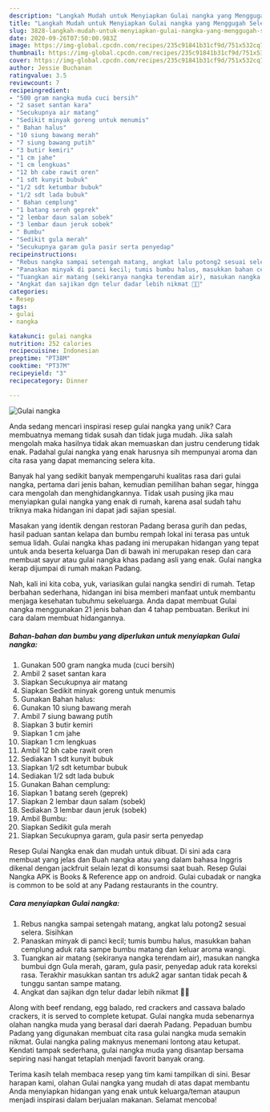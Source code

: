 ```yaml
---
description: "Langkah Mudah untuk Menyiapkan Gulai nangka yang Menggugah Selera"
title: "Langkah Mudah untuk Menyiapkan Gulai nangka yang Menggugah Selera"
slug: 3828-langkah-mudah-untuk-menyiapkan-gulai-nangka-yang-menggugah-selera
date: 2020-09-26T07:50:00.983Z
image: https://img-global.cpcdn.com/recipes/235c91841b31cf9d/751x532cq70/gulai-nangka-foto-resep-utama.jpg
thumbnail: https://img-global.cpcdn.com/recipes/235c91841b31cf9d/751x532cq70/gulai-nangka-foto-resep-utama.jpg
cover: https://img-global.cpcdn.com/recipes/235c91841b31cf9d/751x532cq70/gulai-nangka-foto-resep-utama.jpg
author: Jessie Buchanan
ratingvalue: 3.5
reviewcount: 7
recipeingredient:
- "500 gram nangka muda cuci bersih"
- "2 saset santan kara"
- "Secukupnya air matang"
- "Sedikit minyak goreng untuk menumis"
- " Bahan halus"
- "10 siung bawang merah"
- "7 siung bawang putih"
- "3 butir kemiri"
- "1 cm jahe"
- "1 cm lengkuas"
- "12 bh cabe rawit oren"
- "1 sdt kunyit bubuk"
- "1/2 sdt ketumbar bubuk"
- "1/2 sdt lada bubuk"
- " Bahan cemplung"
- "1 batang sereh geprek"
- "2 lembar daun salam sobek"
- "3 lembar daun jeruk sobek"
- " Bumbu"
- "Sedikit gula merah"
- "Secukupnya garam gula pasir serta penyedap"
recipeinstructions:
- "Rebus nangka sampai setengah matang, angkat lalu potong2 sesuai selera. Sisihkan"
- "Panaskan minyak di panci kecil; tumis bumbu halus, masukkan bahan cemplung aduk rata sampe bumbu matang dan keluar aroma wangi."
- "Tuangkan air matang (sekiranya nangka terendam air), masukan nangka bumbui dgn Gula merah, garam, gula pasir, penyedap aduk rata koreksi rasa. Terakhir masukkan santan trs aduk2 agar santan tidak pecah &amp; tunggu santan sampe matang."
- "Angkat dan sajikan dgn telur dadar lebih nikmat 👌🏼"
categories:
- Resep
tags:
- gulai
- nangka

katakunci: gulai nangka 
nutrition: 252 calories
recipecuisine: Indonesian
preptime: "PT38M"
cooktime: "PT37M"
recipeyield: "3"
recipecategory: Dinner

---
```



![Gulai nangka](https://img-global.cpcdn.com/recipes/235c91841b31cf9d/751x532cq70/gulai-nangka-foto-resep-utama.jpg)

Anda sedang mencari inspirasi resep gulai nangka yang unik? Cara membuatnya memang tidak susah dan tidak juga mudah. Jika salah mengolah maka hasilnya tidak akan memuaskan dan justru cenderung tidak enak. Padahal gulai nangka yang enak harusnya sih mempunyai aroma dan cita rasa yang dapat memancing selera kita.

Banyak hal yang sedikit banyak mempengaruhi kualitas rasa dari gulai nangka, pertama dari jenis bahan, kemudian pemilihan bahan segar, hingga cara mengolah dan menghidangkannya. Tidak usah pusing jika mau menyiapkan gulai nangka yang enak di rumah, karena asal sudah tahu triknya maka hidangan ini dapat jadi sajian spesial.

Masakan yang identik dengan restoran Padang berasa gurih dan pedas, hasil paduan santan kelapa dan bumbu rempah lokal ini terasa pas untuk semua lidah. Gulai nangka khas padang ini merupakan hidangan yang tepat untuk anda beserta keluarga Dan di bawah ini merupakan resep dan cara membuat sayur atau gulai nangka khas padang asli yang enak. Gulai nangka kerap dijumpai di rumah makan Padang.


Nah, kali ini kita coba, yuk, variasikan gulai nangka sendiri di rumah. Tetap berbahan sederhana, hidangan ini bisa memberi manfaat untuk membantu menjaga kesehatan tubuhmu sekeluarga. Anda dapat membuat Gulai nangka menggunakan 21 jenis bahan dan 4 tahap pembuatan. Berikut ini cara dalam membuat hidangannya.

<!--inarticleads1-->

##### Bahan-bahan dan bumbu yang diperlukan untuk menyiapkan Gulai nangka:

1. Gunakan 500 gram nangka muda (cuci bersih)
1. Ambil 2 saset santan kara
1. Siapkan Secukupnya air matang
1. Siapkan Sedikit minyak goreng untuk menumis
1. Gunakan  Bahan halus:
1. Gunakan 10 siung bawang merah
1. Ambil 7 siung bawang putih
1. Siapkan 3 butir kemiri
1. Siapkan 1 cm jahe
1. Siapkan 1 cm lengkuas
1. Ambil 12 bh cabe rawit oren
1. Sediakan 1 sdt kunyit bubuk
1. Siapkan 1/2 sdt ketumbar bubuk
1. Sediakan 1/2 sdt lada bubuk
1. Gunakan  Bahan cemplung:
1. Siapkan 1 batang sereh (geprek)
1. Siapkan 2 lembar daun salam (sobek)
1. Sediakan 3 lembar daun jeruk (sobek)
1. Ambil  Bumbu:
1. Siapkan Sedikit gula merah
1. Siapkan Secukupnya garam, gula pasir serta penyedap


Resep Gulai Nangka enak dan mudah untuk dibuat. Di sini ada cara membuat yang jelas dan Buah nangka atau yang dalam bahasa Inggris dikenal dengan jackfruit selain lezat di konsumsi saat buah. Resep Gulai Nangka APK is Books &amp; Reference app on android. Gulai cubadak or nangka is common to be sold at any Padang restaurants in the country. 

<!--inarticleads2-->

##### Cara menyiapkan Gulai nangka:

1. Rebus nangka sampai setengah matang, angkat lalu potong2 sesuai selera. Sisihkan
1. Panaskan minyak di panci kecil; tumis bumbu halus, masukkan bahan cemplung aduk rata sampe bumbu matang dan keluar aroma wangi.
1. Tuangkan air matang (sekiranya nangka terendam air), masukan nangka bumbui dgn Gula merah, garam, gula pasir, penyedap aduk rata koreksi rasa. Terakhir masukkan santan trs aduk2 agar santan tidak pecah &amp; tunggu santan sampe matang.
1. Angkat dan sajikan dgn telur dadar lebih nikmat 👌🏼


Along with beef rendang, egg balado, red crackers and cassava balado crackers, it is served to complete ketupat. Gulai nangka muda sebenarnya olahan nangka muda yang berasal dari daerah Padang. Pepaduan bumbu Padang yang digunakan membuat cita rasa gulai nangka muda semakin nikmat. Gulai nangka paling maknyus menemani lontong atau ketupat. Kendati tampak sederhana, gulai nangka muda yang disantap bersama sepiring nasi hangat tetaplah menjadi favorit banyak orang. 

Terima kasih telah membaca resep yang tim kami tampilkan di sini. Besar harapan kami, olahan Gulai nangka yang mudah di atas dapat membantu Anda menyiapkan hidangan yang enak untuk keluarga/teman ataupun menjadi inspirasi dalam berjualan makanan. Selamat mencoba!
